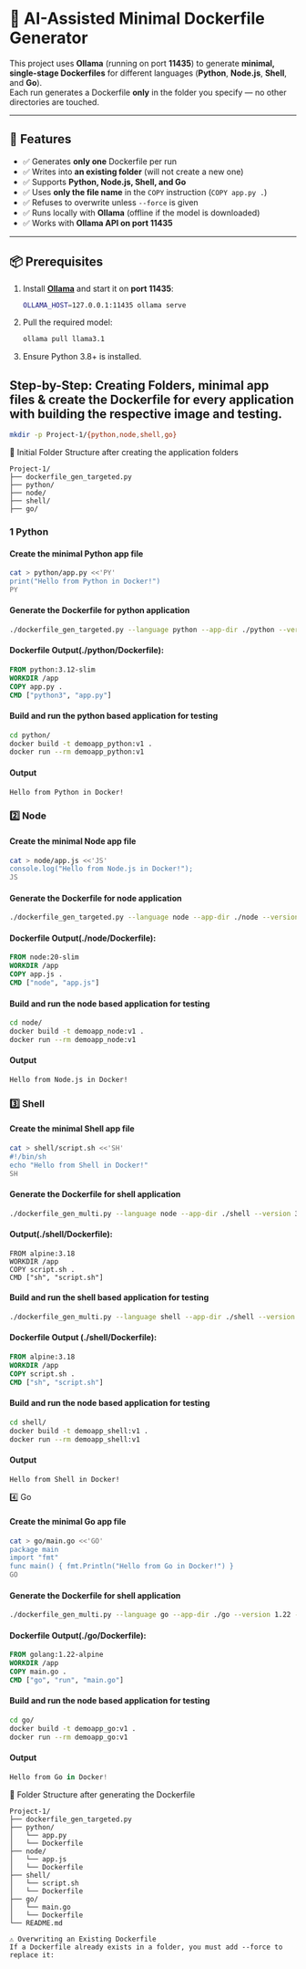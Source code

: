 # 🐳 AI-Assisted Minimal Dockerfile Generator

This project uses **Ollama** (running on port **11435**) to generate **minimal, single-stage Dockerfiles** for different languages (**Python**, **Node.js**, **Shell**, and **Go**).  
Each run generates a Dockerfile **only** in the folder you specify — no other directories are touched.

---

## 🚀 Features
- ✅ Generates **only one** Dockerfile per run
- ✅ Writes into **an existing folder** (will not create a new one)
- ✅ Supports **Python, Node.js, Shell, and Go**
- ✅ Uses **only the file name** in the `COPY` instruction (`COPY app.py .`)
- ✅ Refuses to overwrite unless `--force` is given
- ✅ Runs locally with **Ollama** (offline if the model is downloaded)
- ✅ Works with **Ollama API on port 11435**

---

## 📦 Prerequisites
1. Install **[Ollama](https://ollama.com/download)** and start it on **port 11435**:
   ```bash
   OLLAMA_HOST=127.0.0.1:11435 ollama serve
   ```
2. Pull the required model:
   ```bash
   ollama pull llama3.1
   ```
3. Ensure Python 3.8+ is installed.

## Step-by-Step: Creating Folders, minimal app files & create the Dockerfile for every application with building the respective image and testing.
```bash
mkdir -p Project-1/{python,node,shell,go}
```
📂 Initial Folder Structure after creating the application folders
```
Project-1/
├── dockerfile_gen_targeted.py
├── python/
├── node/
├── shell/
├── go/
```
### 1️ Python
#### Create the minimal Python app file
```bash
cat > python/app.py <<'PY'
print("Hello from Python in Docker!")
PY
```
#### Generate the Dockerfile for python application
```bash
./dockerfile_gen_targeted.py --language python --app-dir ./python --version 3.12 --filename python/app.py
```
#### Dockerfile Output(./python/Dockerfile):
```dockerfile
FROM python:3.12-slim
WORKDIR /app
COPY app.py .
CMD ["python3", "app.py"]
```
#### Build and run the python based application for testing
```bash
cd python/
docker build -t demoapp_python:v1 .
docker run --rm demoapp_python:v1
```
#### Output
```bash
Hello from Python in Docker!
```
### 2️⃣ Node
#### Create the minimal Node app file
```bash
cat > node/app.js <<'JS'
console.log("Hello from Node.js in Docker!");
JS
```
#### Generate the Dockerfile for node application
```bash
./dockerfile_gen_targeted.py --language node --app-dir ./node --version 20 --filename node/app.py
```
#### Dockerfile Output(./node/Dockerfile):
```dockerfile
FROM node:20-slim
WORKDIR /app
COPY app.js .
CMD ["node", "app.js"]
```
#### Build and run the node based application for testing
```bash
cd node/
docker build -t demoapp_node:v1 .
docker run --rm demoapp_node:v1
```
#### Output
```bash
Hello from Node.js in Docker!
```
### 3️⃣ Shell
#### Create the minimal Shell app file
```bash
cat > shell/script.sh <<'SH'
#!/bin/sh
echo "Hello from Shell in Docker!"
SH
```
#### Generate the Dockerfile for shell application
```bash
./dockerfile_gen_multi.py --language node --app-dir ./shell --version 3.18 --filename shell/app.py
```
#### Output(./shell/Dockerfile):
```
FROM alpine:3.18
WORKDIR /app
COPY script.sh .
CMD ["sh", "script.sh"]
```
#### Build and run the shell based application for testing
```bash
./dockerfile_gen_multi.py --language shell --app-dir ./shell --version 3.18 --filename shell/script.sh
```
#### Dockerfile Output (./shell/Dockerfile):
```dockerfile
FROM alpine:3.18
WORKDIR /app
COPY script.sh .
CMD ["sh", "script.sh"]
```
#### Build and run the node based application for testing
```bash
cd shell/
docker build -t demoapp_shell:v1 .
docker run --rm demoapp_shell:v1
```
#### Output
```bash
Hello from Shell in Docker!
```
4️⃣ Go
#### Create the minimal Go app file
```bash
cat > go/main.go <<'GO'
package main
import "fmt"
func main() { fmt.Println("Hello from Go in Docker!") }
GO
```
#### Generate the Dockerfile for shell application
```bash
./dockerfile_gen_multi.py --language go --app-dir ./go --version 1.22 --filename go/app.py
```
#### Dockerfile Output(./go/Dockerfile):
```dockerfile
FROM golang:1.22-alpine
WORKDIR /app
COPY main.go .
CMD ["go", "run", "main.go"]
```
#### Build and run the node based application for testing
```bash
cd go/
docker build -t demoapp_go:v1 .
docker run --rm demoapp_go:v1
```
#### Output
```csharp
Hello from Go in Docker!
```
📂 Folder Structure after generating the Dockerfile
```
Project-1/
├── dockerfile_gen_targeted.py
├── python/
│   └── app.py
│   └── Dockerfile
├── node/
│   └── app.js
│   └── Dockerfile
├── shell/
│   └── script.sh
│   └── Dockerfile
├── go/
│   └── main.go
│   └── Dockerfile
└── README.md
```
```
⚠ Overwriting an Existing Dockerfile
If a Dockerfile already exists in a folder, you must add --force to replace it:
```
